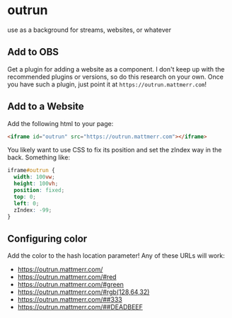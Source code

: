 # outrun
use as a background for streams, websites, or whatever

## Add to OBS
Get a plugin for adding a website as a component.
I don't keep up with the recommended plugins or versions, so do this research on your own.
Once you have such a plugin, just point it at `https://outrun.mattmerr.com`!

## Add to a Website
Add the following html to your page:

```html
<iframe id="outrun" src="https://outrun.mattmerr.com"></iframe>
```

You likely want to use CSS to fix its position and set the zIndex way in the back. Something like:

```css
iframe#outrun {
  width: 100vw;
  height: 100vh;
  position: fixed;
  top: 0;
  left: 0;
  zIndex: -99;
}
```

## Configuring color
Add the color to the hash location parameter! Any of these URLs will work:

 - https://outrun.mattmerr.com/
 - https://outrun.mattmerr.com/#red
 - https://outrun.mattmerr.com/#green
 - https://outrun.mattmerr.com/#rgb(128,64,32)
 - https://outrun.mattmerr.com/##333
 - https://outrun.mattmerr.com/##DEADBEEF
